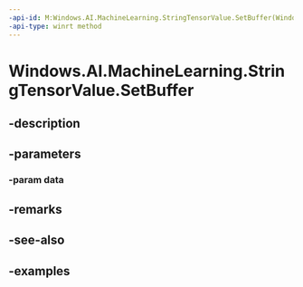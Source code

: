 ```yaml
---
-api-id: M:Windows.AI.MachineLearning.StringTensorValue.SetBuffer(Windows.Foundation.Collections.IVectorView{System.String})
-api-type: winrt method
---
```


<!-- Method syntax.
public void StringTensorValue.SetBuffer(IVectorView<String> data)
-->

# Windows.AI.MachineLearning.StringTensorValue.SetBuffer

## -description

## -parameters
### -param data

## -remarks

## -see-also

## -examples

